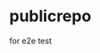 # publicrepo
for e2e test

















































































































































































































































































































































































































































































































































































































































































































































































































































































































































































































































































































































































































































































































































































































































































































































































































































































































































































































































































































































































































































































































































































































































































































































































































































































































































































































